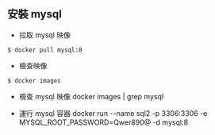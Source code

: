 ## 安裝 mysql 
- 拉取 mysql 映像
```
$ docker pull mysql:8
```
- 檢查映像
```
$ docker images
```
- 檢查 mysql 映像
docker images | grep mysql

- 運行 mysql 容器
docker run --name sql2 -p 3306:3306 -e MYSQL_ROOT_PASSWORD=Qwer890@ -d mysql:8